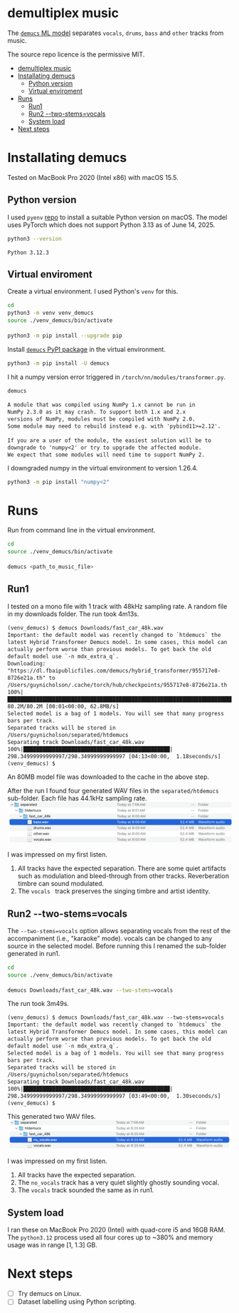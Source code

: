 # demultiplex music

The
[`demucs` ML model](https://github.com/adefossez/demucs)
separates `vocals`, `drums`, `bass` and `other` tracks from music.

The source repo licence is the permissive MIT.

- [demultiplex music](#demultiplex-music)
- [Installating demucs](#installating-demucs)
  - [Python version](#python-version)
  - [Virtual enviroment](#virtual-enviroment)
- [Runs](#runs)
  - [Run1](#run1)
  - [Run2 --two-stems=vocals](#run2---two-stemsvocals)
  - [System load](#system-load)
- [Next steps](#next-steps)

# Installating demucs

Tested on MacBook Pro 2020 (Intel x86) with macOS 15.5.

## Python version

I used `pyenv` [repo](https://github.com/pyenv/pyenv) to install a suitable
Python version on macOS.  The model uses PyTorch which does not support Python
3.13 as of June 14, 2025.
```sh
python3 --version
```
```console
Python 3.12.3
```

## Virtual enviroment

Create a virtual environment.  I used Python's `venv` for this.
```sh
cd
python3 -m venv venv_demucs
source ./venv_demucs/bin/activate

python3 -m pip install --upgrade pip
```

Install
[`demucs` PyPI package](https://pypi.org/project/demucs/)
in the virtual environment.
```sh
python3 -m pip install -U demucs
```

I hit a numpy version error triggered in `/torch/nn/modules/transformer.py`.
```sh
demucs
```
```console
A module that was compiled using NumPy 1.x cannot be run in
NumPy 2.3.0 as it may crash. To support both 1.x and 2.x
versions of NumPy, modules must be compiled with NumPy 2.0.
Some module may need to rebuild instead e.g. with 'pybind11>=2.12'.

If you are a user of the module, the easiest solution will be to
downgrade to 'numpy<2' or try to upgrade the affected module.
We expect that some modules will need time to support NumPy 2.
```
I downgraded numpy in the virtual environment to version 1.26.4.
```sh
python3 -m pip install "numpy<2"
```

# Runs

Run from command line in the virtual environment.
```sh
cd
source ./venv_demucs/bin/activate

demucs <path_to_music_file>
```

## Run1

I tested on a mono file with 1 track with 48kHz sampling rate.  A random file in
my downloads folder.  The run took 4m13s.
```console
(venv_demucs) $ demucs Downloads/fast_car_48k.wav
Important: the default model was recently changed to `htdemucs` the latest Hybrid Transformer Demucs model. In some cases, this model can actually perform worse than previous models. To get back the old default model use `-n mdx_extra_q`.
Downloading: "https://dl.fbaipublicfiles.com/demucs/hybrid_transformer/955717e8-8726e21a.th" to /Users/guynicholson/.cache/torch/hub/checkpoints/955717e8-8726e21a.th
100%|████████████████████████████████████████████████████████████████████████████████| 80.2M/80.2M [00:01<00:00, 62.8MB/s]
Selected model is a bag of 1 models. You will see that many progress bars per track.
Separated tracks will be stored in /Users/guynicholson/separated/htdemucs
Separating track Downloads/fast_car_48k.wav
100%|██████████████████████████████████████████████| 298.34999999999997/298.34999999999997 [04:13<00:00,  1.18seconds/s]
(venv_demucs) $
```
An 80MB model file was downloaded to the cache in the above step.

After the run I found four generated WAV files in the `separated/htdemucs`
sub-folder.  Each file has 44.1kHz sampling rate.
![Separated files](./images/separated_files.png)

I was impressed on my first listen.
1. All tracks have the expected separation.  There are some quiet artifacts such as modulation and bleed-through from other tracks.  Reverberation timbre can sound modulated.
2. The `vocals ` track preserves the singing timbre and artist identity.

## Run2 --two-stems=vocals

The `--two-stems=vocals` option allows separating vocals from the rest of the
accompaniment (i.e., "karaoke" mode). vocals can be changed to any source in the
selected model.  Before running this I renamed the sub-folder generated in run1.
```sh
cd
source ./venv_demucs/bin/activate

demucs Downloads/fast_car_48k.wav --two-stems=vocals
```

The run took 3m49s.
```console
(venv_demucs) $ demucs Downloads/fast_car_48k.wav --two-stems=vocals
Important: the default model was recently changed to `htdemucs` the latest Hybrid Transformer Demucs model. In some cases, this model can actually perform worse than previous models. To get back the old default model use `-n mdx_extra_q`.
Selected model is a bag of 1 models. You will see that many progress bars per track.
Separated tracks will be stored in /Users/guynicholson/separated/htdemucs
Separating track Downloads/fast_car_48k.wav
100%|██████████████████████████████████████████████| 298.34999999999997/298.34999999999997 [03:49<00:00,  1.30seconds/s]
(venv_demucs) $
```

This generated two WAV files.
![Separated karaoke files](./images/separated_files_karaoke.png)

I was impressed on my first listen.
1. All tracks have the expected separation.
2. The `no_vocals` track has a very quiet slightly ghostly sounding vocal.
3. The `vocals` track sounded the same as in run1.

## System load

I ran these on MacBook Pro 2020 (Intel) with quad-core i5 and 16GB
RAM.  The `python3.12` process used all four cores up to ~380% and memory usage
was in range [1, 1.3] GB.

# Next steps
* [ ] Try demucs on Linux.
* [ ] Dataset labelling using Python scripting.
